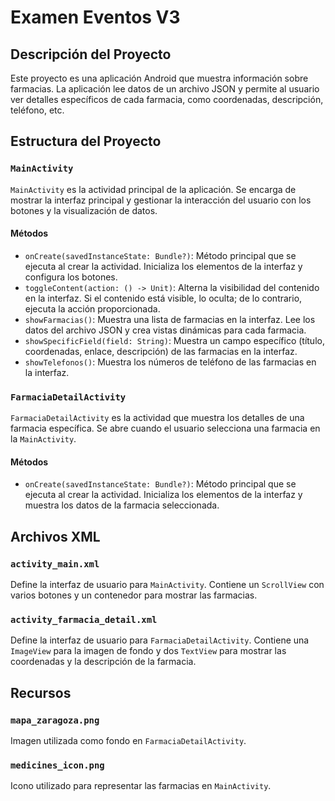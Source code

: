 # Examen Eventos V3

## Descripción del Proyecto

Este proyecto es una aplicación Android que muestra información sobre farmacias. La aplicación lee datos de un archivo JSON y permite al usuario ver detalles específicos de cada farmacia, como coordenadas, descripción, teléfono, etc.

## Estructura del Proyecto

### `MainActivity`

`MainActivity` es la actividad principal de la aplicación. Se encarga de mostrar la interfaz principal y gestionar la interacción del usuario con los botones y la visualización de datos.

#### Métodos

- `onCreate(savedInstanceState: Bundle?)`: Método principal que se ejecuta al crear la actividad. Inicializa los elementos de la interfaz y configura los botones.
- `toggleContent(action: () -> Unit)`: Alterna la visibilidad del contenido en la interfaz. Si el contenido está visible, lo oculta; de lo contrario, ejecuta la acción proporcionada.
- `showFarmacias()`: Muestra una lista de farmacias en la interfaz. Lee los datos del archivo JSON y crea vistas dinámicas para cada farmacia.
- `showSpecificField(field: String)`: Muestra un campo específico (título, coordenadas, enlace, descripción) de las farmacias en la interfaz.
- `showTelefonos()`: Muestra los números de teléfono de las farmacias en la interfaz.

### `FarmaciaDetailActivity`

`FarmaciaDetailActivity` es la actividad que muestra los detalles de una farmacia específica. Se abre cuando el usuario selecciona una farmacia en la `MainActivity`.

#### Métodos

- `onCreate(savedInstanceState: Bundle?)`: Método principal que se ejecuta al crear la actividad. Inicializa los elementos de la interfaz y muestra los datos de la farmacia seleccionada.

## Archivos XML

### `activity_main.xml`

Define la interfaz de usuario para `MainActivity`. Contiene un `ScrollView` con varios botones y un contenedor para mostrar las farmacias.

### `activity_farmacia_detail.xml`

Define la interfaz de usuario para `FarmaciaDetailActivity`. Contiene una `ImageView` para la imagen de fondo y dos `TextView` para mostrar las coordenadas y la descripción de la farmacia.

## Recursos

### `mapa_zaragoza.png`

Imagen utilizada como fondo en `FarmaciaDetailActivity`.

### `medicines_icon.png`

Icono utilizado para representar las farmacias en `MainActivity`.




